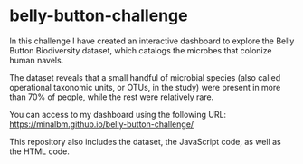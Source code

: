 # belly-button-challenge

In this challenge I have created an interactive dashboard to explore the Belly Button Biodiversity dataset, which catalogs the microbes that colonize human navels.

The dataset reveals that a small handful of microbial species (also called operational taxonomic units, or OTUs, in the study) were present in more than 70% of people, while the rest were relatively rare.

You can access to my dashboard using the following URL: https://minalbm.github.io/belly-button-challenge/

This repository also includes the dataset, the JavaScript code, as well as the HTML code.
